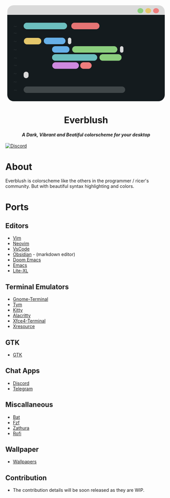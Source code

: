
<div align="center">
<img style="border-radius: 20px; height: 300px;" src="https://raw.githubusercontent.com/Everblush/.github/main/assets/term.png" alt="everblush-syntax">
</div> 

<h1 align="center">Everblush</h1> 
<h4 align="center"><i>A Dark, Vibrant and Beatiful colorscheme for your desktop</i></h4> 


<div class="center">
<a href="https://discord.gg/KmARmpTegP">
<img alt="Discord" src="https://img.shields.io/discord/989429995925553182?color=%2367b0e8&label=DISCORD&logo=discord&logoColor=%236cb5ed&style=for-the-badge">
</a> 
</div>

# About 
Everblush is colorscheme like the others in the programmer / ricer's community. But with beautiful syntax highlighting and colors.

# Ports 
## Editors
- [Vim](https://github.com/Everblush/everblush.vim)
- [Neovim](https://github.com/Everblush/everblush.nvim)
- [VsCode](https://github.com/Everblush/vscode)
- [Obsidian](https://github.com/Everblush/Obsidian) - (markdown editor)
- [Doom Emacs](https://github.com/Everblush/doomemacs)
- [Emacs](https://github.com/Everblush/emacs)
- [Lite-XL](https://github.com/Everblush/lite-xl)

## Terminal Emulators 
- [Gnome-Terminal](https://github.com/Everblush/terminal-emulators/tree/main/src/gnome-terminal)
- [Tym](https://github.com/Everblush/terminal-emulators/tree/main/src/tym)
- [Kitty](https://github.com/Everblush/terminal-emulators/blob/main/src/kitty.conf)
- [Alacritty](https://github.com/Everblush/terminal-emulators/blob/main/src/alacritty.yml)
- [Xfce4-Terminal](https://github.com/Everblush/terminal-emulators/tree/main/src/xfce4-terminal)
- [Xresource](https://github.com/Everblush/terminal-emulators/blob/main/src/Xresources)

## GTK 
- [GTK](https://github.com/Everblush/gtk)

## Chat Apps
- [Discord](https://github.com/Everblush/Discord)
- [Telegram](https://github.com/Everblush/telegram)

## Miscallaneous 
- [Bat](https://github.com/Everblush/bat)
- [Fzf](https://github.com/Everblush/fzf)
- [Zathura](https://github.com/Everblush/zathura)
- [Rofi](https://github.com/Everblush/rofi)

## Wallpaper 
- [Wallpapers](https://github.com/Everblush/wallpapers)

## Contribution
- The contribution details will be soon released as they are WIP. 
